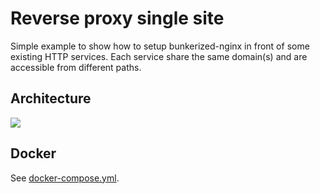 # Reverse proxy single site

Simple example to show how to setup bunkerized-nginx in front of some existing HTTP services. Each service share the same domain(s) and are accessible from different paths.

## Architecture

<img src="https://github.com/bunkerity/bunkerized-nginx/blob/master/examples/reverse-proxy-singlesite/architecture.png?raw=true" />

## Docker

See [docker-compose.yml](https://github.com/bunkerity/bunkerized-nginx/blob/master/examples/reverse-proxy-singlesite/docker-compose.yml).
